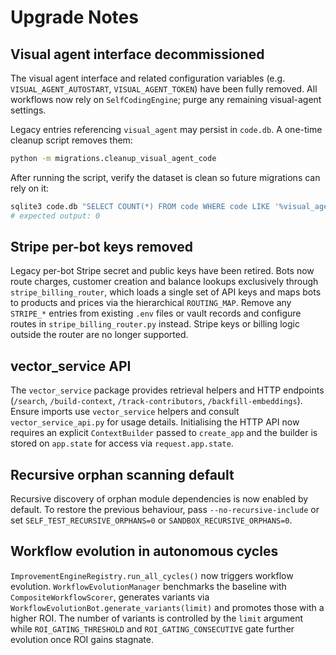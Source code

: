 # Upgrade Notes

## Visual agent interface decommissioned

The visual agent interface and related configuration variables (e.g. `VISUAL_AGENT_AUTOSTART`, `VISUAL_AGENT_TOKEN`) have been fully removed. All workflows now rely on `SelfCodingEngine`; purge any remaining visual-agent settings.

Legacy entries referencing `visual_agent` may persist in `code.db`. A one-time cleanup script removes them:

```bash
python -m migrations.cleanup_visual_agent_code
```

After running the script, verify the dataset is clean so future migrations can rely on it:

```bash
sqlite3 code.db "SELECT COUNT(*) FROM code WHERE code LIKE '%visual_agent%' OR summary LIKE '%visual_agent%';"
# expected output: 0
```


## Stripe per-bot keys removed

Legacy per-bot Stripe secret and public keys have been retired. Bots now route
charges, customer creation and balance lookups exclusively through
`stripe_billing_router`, which loads a single set of API keys and maps bots to
products and prices via the hierarchical `ROUTING_MAP`. Remove any `STRIPE_*`
entries from existing `.env` files or vault records and configure routes in
`stripe_billing_router.py` instead.  Stripe keys or billing logic outside the
router are no longer supported.

## vector_service API

The `vector_service` package provides retrieval helpers and HTTP endpoints
(`/search`, `/build-context`, `/track-contributors`,
`/backfill-embeddings`). Ensure imports use `vector_service` helpers and
consult `vector_service_api.py` for usage details. Initialising the HTTP API
now requires an explicit `ContextBuilder` passed to `create_app` and the
builder is stored on `app.state` for access via `request.app.state`.

## Recursive orphan scanning default

Recursive discovery of orphan module dependencies is now enabled by default.
To restore the previous behaviour, pass `--no-recursive-include` or set
`SELF_TEST_RECURSIVE_ORPHANS=0` or `SANDBOX_RECURSIVE_ORPHANS=0`.

## Workflow evolution in autonomous cycles

`ImprovementEngineRegistry.run_all_cycles()` now triggers workflow evolution.
`WorkflowEvolutionManager` benchmarks the baseline with
`CompositeWorkflowScorer`, generates variants via
`WorkflowEvolutionBot.generate_variants(limit)` and promotes those with a higher
ROI. The number of variants is controlled by the `limit` argument while
`ROI_GATING_THRESHOLD` and `ROI_GATING_CONSECUTIVE` gate further evolution once
ROI gains stagnate.
